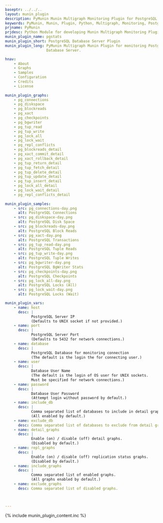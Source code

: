 ```yaml
---
baseptr: ../../..
layout: munin_plugin
description: PyMunin Munin Multigraph Monitoring Plugin for PostgreSQL Database Server in Python.
keywords: PyMunin, Munin, Plugin, Python, Multigraph, Monitoring, PostgreSQL, Database
prjname: PyMunin
prjdesc: Python Module for developing Munin Multigraph Monitoring Plugins
munin_plugin_name: pgstats
munin_plugin_short: PostgreSQL Database Server Plugin
munin_plugin_long: PyMunin Multigraph Munin Plugin for monitoring PostgreSQL 
                   Database Server.

hnav:
    - About
    - Graphs
    - Samples
    - Configuration
    - Credits
    - License
                   
munin_plugin_graphs:
    - pg_connections
    - pg_diskspace
    - pg_blockreads
    - pg_xact
    - pg_checkpoints
    - pg_bgwriter
    - pg_tup_read
    - pg_tup_write
    - pg_lock_all
    - pg_lock_wait
    - pg_repl_conflicts
    - pg_blockreads_detail
    - pg_xact_commit_detail
    - pg_xact_rollback_detail
    - pg_tup_return_detail
    - pg_tup_fetch_detail
    - pg_tup_delete_detail
    - pg_tup_update_detail
    - pg_tup_insert_detail
    - pg_lock_all_detail
    - pg_lock_wait_detail
    - pg_repl_conflicts_detail
    
munin_plugin_samples:
    - src: pg_connections-day.png
      alt: PostgreSQL Connections
    - src: pg_diskspace-day.png
      alt: PostgreSQL Disk Space
    - src: pg_blockreads-day.png
      alt: PostgreSQL Block Reads
    - src: pg_xact-day.png
      alt: PostgreSQL Transactions
    - src: pg_tup_read-day.png
      alt: PostgreSQL Tuple Reads
    - src: pg_tup_write-day.png
      alt: PostgreSQL Tuple Writes
    - src: pg_bgwriter-day.png
      alt: PostgreSQL BgWriter Stats
    - src: pg_checkpoints-day.png
      alt: PostgreSQL Checkpoints
    - src: pg_lock_all-day.png
      alt: PostgreSQL Locks (All)
    - src: pg_lock_wait-day.png
      alt: PostgreSQL Locks (Wait)

munin_plugin_vars:
    - name: host
      desc: |
            PostgreSQL Server IP
            (Defaults to UNIX socket if not provided.)
    - name: port
      desc: | 
            PostgreSQL Server Port
            (Defaults to 5432 for network connections.)
    - name: database
      desc: |
            PostgreSQL Database for monitoring connection
            (The default is the login the for connecting user.)
    - name: user
      desc: |
            Database User Name
            (The default is the login of OS user for UNIX sockets.
            Must be specified for network connections.)
    - name: password
      desc: |
            Database User Password
            (Attempt login without password by default.)
    - name: include_db
      desc: |
            Comma separated list of databases to include in detail graphs.
            (All enabled by default.)
    - name: exclude_db
      desc: Comma separated list of databases to exclude from detail graphs.
    - name: detail_graphs
      desc: | 
            Enable (on) / disable (off) detail graphs.
            (Disabled by default.)
    - name: repl_graphs
      desc: | 
            Enable (on) / disable (off) replication status graphs.
            (Disabled by default.)
    - name: include_graphs
      desc: |
            Comma separated list of enabled graphs.
            (All graphs enabled by default.)
    - name: exclude_graphs
      desc: Comma separated list of disabled graphs.


    
---
```


{% include munin_plugin_content.inc %}
